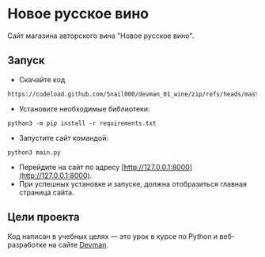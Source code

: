 # Новое русское вино

Сайт магазина авторского вина "Новое русское вино".

## Запуск

- Скачайте код
```
https://codeload.github.com/5nail000/devman_01_wine/zip/refs/heads/master
```
- Установите необходимые библиотеки:
```
python3 -m pip install -r requirements.txt
```
- Запустите сайт командой:
```
python3 main.py
```
- Перейдите на сайт по адресу [http://127.0.0.1:8000](http://127.0.0.1:8000).
- При успешных установке и запуске, должна отобразиться главная страница сайта.

## Цели проекта

Код написан в учебных целях — это урок в курсе по Python и веб-разработке на сайте [Devman](https://dvmn.org).
